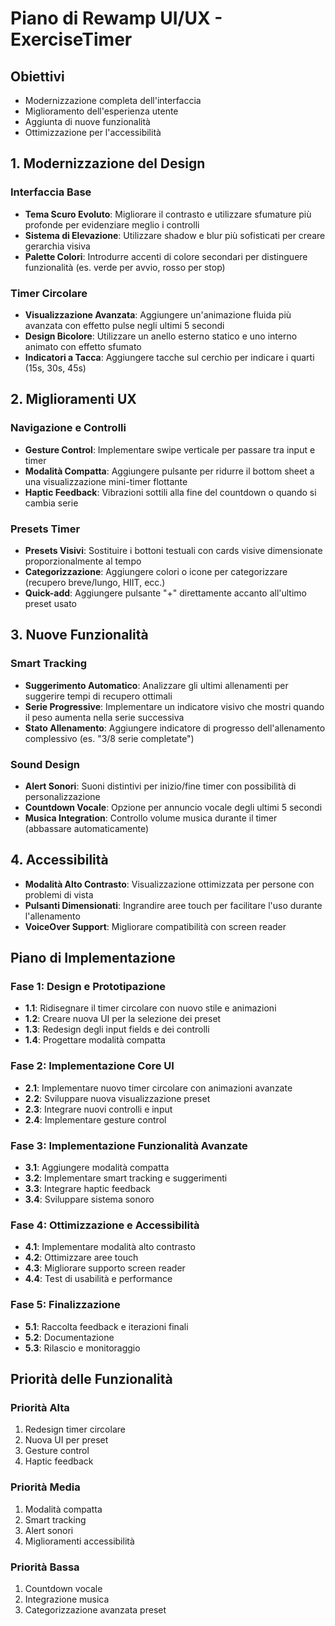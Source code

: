 # Piano di Rewamp UI/UX - ExerciseTimer

## Obiettivi
- Modernizzazione completa dell'interfaccia
- Miglioramento dell'esperienza utente
- Aggiunta di nuove funzionalità
- Ottimizzazione per l'accessibilità

## 1. Modernizzazione del Design

### Interfaccia Base
- **Tema Scuro Evoluto**: Migliorare il contrasto e utilizzare sfumature più profonde per evidenziare meglio i controlli
- **Sistema di Elevazione**: Utilizzare shadow e blur più sofisticati per creare gerarchia visiva
- **Palette Colori**: Introdurre accenti di colore secondari per distinguere funzionalità (es. verde per avvio, rosso per stop)

### Timer Circolare
- **Visualizzazione Avanzata**: Aggiungere un'animazione fluida più avanzata con effetto pulse negli ultimi 5 secondi
- **Design Bicolore**: Utilizzare un anello esterno statico e uno interno animato con effetto sfumato
- **Indicatori a Tacca**: Aggiungere tacche sul cerchio per indicare i quarti (15s, 30s, 45s)

## 2. Miglioramenti UX

### Navigazione e Controlli
- **Gesture Control**: Implementare swipe verticale per passare tra input e timer
- **Modalità Compatta**: Aggiungere pulsante per ridurre il bottom sheet a una visualizzazione mini-timer flottante
- **Haptic Feedback**: Vibrazioni sottili alla fine del countdown o quando si cambia serie

### Presets Timer
- **Presets Visivi**: Sostituire i bottoni testuali con cards visive dimensionate proporzionalmente al tempo
- **Categorizzazione**: Aggiungere colori o icone per categorizzare (recupero breve/lungo, HIIT, ecc.)
- **Quick-add**: Aggiungere pulsante "+" direttamente accanto all'ultimo preset usato

## 3. Nuove Funzionalità

### Smart Tracking
- **Suggerimento Automatico**: Analizzare gli ultimi allenamenti per suggerire tempi di recupero ottimali
- **Serie Progressive**: Implementare un indicatore visivo che mostri quando il peso aumenta nella serie successiva
- **Stato Allenamento**: Aggiungere indicatore di progresso dell'allenamento complessivo (es. "3/8 serie completate")

### Sound Design
- **Alert Sonori**: Suoni distintivi per inizio/fine timer con possibilità di personalizzazione
- **Countdown Vocale**: Opzione per annuncio vocale degli ultimi 5 secondi
- **Musica Integration**: Controllo volume musica durante il timer (abbassare automaticamente)

## 4. Accessibilità
- **Modalità Alto Contrasto**: Visualizzazione ottimizzata per persone con problemi di vista
- **Pulsanti Dimensionati**: Ingrandire aree touch per facilitare l'uso durante l'allenamento
- **VoiceOver Support**: Migliorare compatibilità con screen reader

## Piano di Implementazione

### Fase 1: Design e Prototipazione
- **1.1**: Ridisegnare il timer circolare con nuovo stile e animazioni
- **1.2**: Creare nuova UI per la selezione dei preset
- **1.3**: Redesign degli input fields e dei controlli
- **1.4**: Progettare modalità compatta

### Fase 2: Implementazione Core UI
- **2.1**: Implementare nuovo timer circolare con animazioni avanzate
- **2.2**: Sviluppare nuova visualizzazione preset
- **2.3**: Integrare nuovi controlli e input
- **2.4**: Implementare gesture control

### Fase 3: Implementazione Funzionalità Avanzate
- **3.1**: Aggiungere modalità compatta
- **3.2**: Implementare smart tracking e suggerimenti
- **3.3**: Integrare haptic feedback
- **3.4**: Sviluppare sistema sonoro

### Fase 4: Ottimizzazione e Accessibilità
- **4.1**: Implementare modalità alto contrasto
- **4.2**: Ottimizzare aree touch
- **4.3**: Migliorare supporto screen reader
- **4.4**: Test di usabilità e performance

### Fase 5: Finalizzazione
- **5.1**: Raccolta feedback e iterazioni finali
- **5.2**: Documentazione
- **5.3**: Rilascio e monitoraggio

## Priorità delle Funzionalità

### Priorità Alta
1. Redesign timer circolare
2. Nuova UI per preset
3. Gesture control
4. Haptic feedback

### Priorità Media
1. Modalità compatta
2. Smart tracking
3. Alert sonori
4. Miglioramenti accessibilità

### Priorità Bassa
1. Countdown vocale
2. Integrazione musica
3. Categorizzazione avanzata preset 